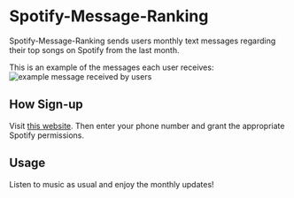 # Spotify-Message-Ranking

Spotify-Message-Ranking sends users monthly text messages regarding their top songs on Spotify from the last month. 

This is an example of the messages each user receives:
![example message received by users](example.png=250px)

## How Sign-up

Visit [this website](https://example.com/callback). Then enter your phone number and grant the appropriate Spotify permissions.

## Usage

Listen to music as usual and enjoy the monthly updates!
